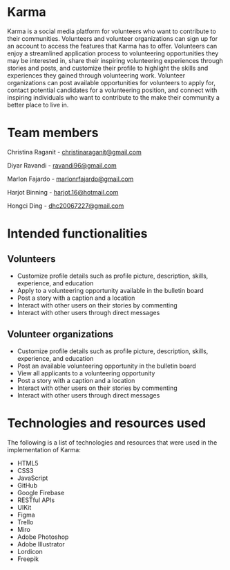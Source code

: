 # Karma
Karma is a social media platform for volunteers who want to contribute to their communities. Volunteers and volunteer organizations can sign up for an account to access the features that Karma has to offer. Volunteers can enjoy a streamlined application process to volunteering opportunities they may be interested in, share their inspiring volunteering experiences through stories and posts, and customize their profile to highlight the skills and experiences they gained through volunteering work. Volunteer organizations can post available opportunities for volunteers to apply for, contact potential candidates for a volunteering position, and connect with inspiring individuals who want to contribute to the make their community a better place to live in.

# Team members
Christina Raganit - christinaraganit@gmail.com

Diyar Ravandi - ravandi96@gmail.com

Marlon Fajardo - marlonrfajardo@gmail.com

Harjot Binning - harjot.16@hotmail.com

Hongci Ding - dhc20067227@gmail.com

# Intended functionalities
## Volunteers

* Customize profile details such as profile picture, description, skills, experience, and education
* Apply to a volunteering opportunity available in the bulletin board
* Post a story with a caption and a location
* Interact with other users on their stories by commenting
* Interact with other users through direct messages

## Volunteer organizations
* Customize profile details such as profile picture, description, skills, experience, and education
* Post an available volunteering opportunity in the bulletin board
* View all applicants to a volunteering opportunity
* Post a story with a caption and a location
* Interact with other users on their stories by commenting
* Interact with other users through direct messages

# Technologies and resources used
The following is a list of technologies and resources that were used in the implementation of Karma:

* HTML5
* CSS3
* JavaScript
* GitHub
* Google Firebase
* RESTful APIs
* UIKit
* Figma
* Trello
* Miro
* Adobe Photoshop
* Adobe Illustrator
* Lordicon
* Freepik
